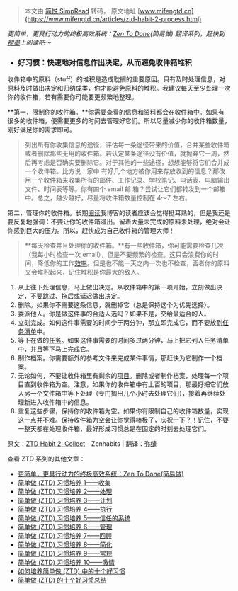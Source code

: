> 本文由 [简悦 SimpRead](http://ksria.com/simpread/) 转码， 原文地址 [www.mifengtd.cn](https://www.mifengtd.cn/articles/ztd-habit-2-process.html)

_更简单，更具行动力的终极高效系统：[Zen To Done](https://www.mifengtd.cn/tag/ZTD)(简易做) 翻译系列，赶快到[褪墨](https://www.mifengtd.cn)上阅读吧～_

*   ### 好习惯：**快速地对信息作出决定，从而避免收件箱堆积**
    

收件箱中的原料（stuff）的堆积是造成耽搁的重要原因。只有及时处理信息，对原料及时做出决定和归纳成类，你才能避免原料的堆积。我建议每天至少处理一次你的收件箱，若有需要你可能要更频繁地整理。

**第一，限制你的收件箱。**你需要查看的信息和资料都会在收件箱中。如果有很多的收件箱，便需要更多的时间去管理好它们。所以尽量减少你的收件箱数量，刚好满足你的需求即可。

> 列出所有你收集信息的途径，评估每一条途径带来的价值，合并某些收件箱或者删除那些无用的收件箱。若认定某条途径没有价值，就抛弃它一周，然后再考虑是否确实要删除它。对于其他的一些途径，想想能够将它们合并成一个收件箱。比方说：家中 有好几个地方被你用来存放收到的信息？那改用一个收件箱来收集所有的邮件、工作记录、学校笔记、电话表、电脑输出文件、时间表等等。你有四个 email 邮 箱？尝试让它们都转发到一个邮箱中。总之，越少越好，尽量将收件箱数量控制在 4～7 左右。

第二，管理你的收件箱。长期[阅读](https://www.mifengtd.cn/tag/%E9%98%85%E8%AF%BB "Tag 了 3 篇文章")我博客的读者应该会觉得挺耳熟的，但是我还是要反复地强调：不要让你的收件箱溢出。留着大量未完成的原料未处理，绝对会让你感到巨大的压力。所以，赶快成为自己收件箱的管理大师！

> **每天检查并且处理你的收件箱。**有一些收件箱，你可能需要检查几次（我每小时检查一次 email），但是不要频繁的检查。这只会浪费你的时间，降低你的工作[效率](https://www.mifengtd.cn/tag/%E6%95%88%E7%8E%87 "Tag 了 16 篇文章")。但是也不能一天之内一次也不检查，否者你的原料又会堆积起来，记住堆积是你最大的敌人。

1.  从上往下处理信息，马上做出决定。从收件箱中的第一项开始，立刻做出决定，不要跳过、拖后或延迟做出决定。
2.  删除。如果你不需要这条信息，就删掉它（总是保持这个为优先选择）。
3.  委派他人。你是做这件事的合适人选吗？如果不是，交给最适合的人。
4.  立刻完成。如何这件事需要的时间少于两分钟，那立即完成它，而不要放到[任务清单](https://www.mifengtd.cn/tag/%E4%BB%BB%E5%8A%A1%E6%B8%85%E5%8D%95 "Tag 了 2 篇文章")中。
5.  等下在做的[任务](https://www.mifengtd.cn/tag/%E4%BB%BB%E5%8A%A1 "Tag 了 1 篇文章")。如果这件事需要的时间多过两分钟，马上把它列入任务清单中，并且等下马上完成它。
6.  制作档案。你需要额外的参考文件来完成某件事情，那赶快为它制作一个档案。
7.  无论如何，不要让收件箱里有剩余的[项目](https://www.mifengtd.cn/tag/%E9%A1%B9%E7%9B%AE "Tag 了 2 篇文章")。删除或者制作档案，处理每一个项目直到收件箱为空。注意，如果你的收件箱中有上百的项目，那最好把它们放入另一个文件箱中等下处理（专门搁出几个小时去处理它们），接着再继续处理新进入收件箱中的信息。
8.  重复这些步骤，保持你的收件箱为空。如果你有限制自己的收件箱数量，实现这一点并不难。保持收件箱为空会让你觉得棒极了，庆祝一下？！记住，不要一整天都在处理收件箱，最好形成习惯总是在固定的时刻去处理它们。

原文：[ZTD Habit 2: Collect](http://zenhabits.net/2007/04/ztd-habit-2-process/) - Zenhabits | 翻译：[弥缝](https://www.mifengtd.cn)

查看 ZTD 系列的其他文章：

*   [更简单，更具行动力的终极高效系统：Zen To Done(简易做)](https://www.mifengtd.cn/articles/the_ultimate_simple_productivity_system_zen_to_done.html)
*   [简单做 (ZTD) 习惯培养 1——收集](https://www.mifengtd.cn/articles/ztd-habit-1-collect.html)
*   [简单做 (ZTD) 习惯培养 2——处理](https://www.mifengtd.cn/articles/ztd-habit-2-process.html)
*   [简单做 (ZTD) 习惯培养 3——计划](https://www.mifengtd.cn/articles/ztd-habit-3-plan.html)
*   [简单做 (ZTD) 习惯培养 4——执行](https://www.mifengtd.cn/articles/ztd-habit-4-do.html)
*   [简单做 (ZTD) 习惯培养 5——信任的系统](https://www.mifengtd.cn/articles/ztd-habit-5-effective-gtd-tools.html)
*   [简单做 (ZTD) 习惯培养 6——管理](https://www.mifengtd.cn/articles/ztd-habit-6-everything-in-order.html)
*   [简单做 (ZTD) 习惯培养 7——回顾](https://www.mifengtd.cn/articles/ztd-habit-7-refresh-your-focus-every-week-to-achieve-more.html)
*   [简单做 (ZTD) 习惯培养 8——简化](https://www.mifengtd.cn/articles/ztd-habit-8-eliminate-all-but-the-absolute-essential-tasks.html "简单做(ZTD)习惯培养8——简化")
*   [简单做 (ZTD) 习惯培养 9——常规](https://www.mifengtd.cn/articles/ztd-habit-9-optimize-your-productivity-with-daily-weekly-routines.html "简单做(ZTD)习惯培养9——常规")
*   [简单做 (ZTD) 习惯培养 10——激情](https://www.mifengtd.cn/articles/ztd-habit-10-do-something-you-are-passionate-about.html "简单做(ZTD)习惯培养10——激情")
*   [如何培养简单做 (ZTD) 中的十个好习惯](https://www.mifengtd.cn/articles/ztd-forming-the-10-habits.html "如何培养简单做(ZTD)中的十个好习惯")
*   [简单做 (ZTD) 的十个好习惯总结](https://www.mifengtd.cn/articles/10-habits-of-ztd.html "Permanent Link to 简单做(ZTD)的十个好习惯总结")